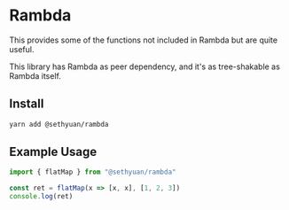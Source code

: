 # Rambda

This provides some of the functions not included in Rambda but are quite useful.

This library has Rambda as peer dependency, and it's as tree-shakable as Rambda itself.

## Install

```bash
yarn add @sethyuan/rambda
```

## Example Usage

```js
import { flatMap } from "@sethyuan/rambda"

const ret = flatMap(x => [x, x], [1, 2, 3])
console.log(ret)
```
